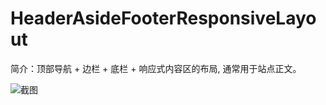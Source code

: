 # HeaderAsideFooterResponsiveLayout

简介：顶部导航 + 边栏 + 底栏 + 响应式内容区的布局, 通常用于站点正文。

![截图](https://img.alicdn.com/tfs/TB1.yERim_I8KJjy0FoXXaFnVXa-2820-1284.png)
